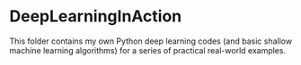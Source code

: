 # DeepLearningInAction
This folder contains my own Python deep learning codes (and basic shallow machine learning algorithms) for a series of practical real-world examples.
